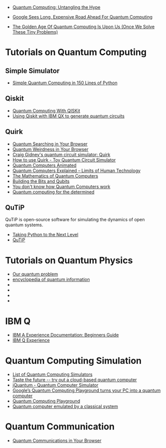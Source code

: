 
* [Quantum Computing: Untangling the Hype](https://www.youtube.com/watch?v=wE1OCXvaDtc)

* [Google Sees Long, Expensive Road Ahead For Quantum Computing](http://www.theplatform.net/2015/07/22/google-sees-long-expensive-road-ahead-for-quantum-computing/)
* [The Golden Age Of Quantum Computing Is Upon Us (Once We Solve These Tiny Problems)](http://www.fastcompany.com/3045708/big-tiny-problems-for-quantum-computing)

# Tutorials on Quantum Computing

## Simple Simulator
* [Simple Quantum Computing in 150 Lines of Python](https://hackaday.com/2018/04/10/simple-quantum-computing-in-150-lines-of-python/)

## Qiskit
* [Quantum Computing With QISKit](https://hackaday.com/2019/04/02/quantum-computing-with-qiskit/)
* [Using Qiskit with IBM QX to generate quantum circuits](https://hub.packtpub.com/using-qiskit-with-ibm-qx-to-generate-quantum-circuits-tutorial/)

## Quirk
* [Quantum Searching in Your Browser](https://hackaday.com/2018/02/07/quantum-searching-in-your-browser/)
* [Quantum Weirdness in Your Browser](https://hackaday.com/2018/01/24/quantum-weirdness-in-your-browser/)
* [Craig Gidney's quantum circuit simulator: Quirk](http://algassert.com/quirk)
* [How to use Quirk - Toy Quantum Circuit Simulator](https://www.youtube.com/watch?v=aloFwlBUwsQ)
* [Quantum Computers Animated](https://www.youtube.com/watch?v=T2DXrs0OpHU)
* [Quantum Computers Explained – Limits of Human Technology](https://www.youtube.com/watch?v=JhHMJCUmq28)
* [The Mathematics of Quantum Computers](https://www.youtube.com/watch?v=IrbJYsep45E)
* [Building the Bits and Qubits](https://www.youtube.com/watch?v=F8U1d2Hqark)
* [You don't know how Quantum Computers work](https://www.youtube.com/watch?v=ZoT82NDpcvQ)
* [Quantum computing for the determined](https://www.youtube.com/watch?v=X2q1PuI2RFI&list=PL1826E60FD05B44E4)

## QuTiP
QuTiP is open-source software for simulating the dynamics of open quantum systems.

* [Taking Python to the Next Level](http://www.linuxjournal.com/content/taking-python-next-level)
* [QuTiP](http://qutip.org/)

# Tutorials on Quantum Physics
* [Our quantum problem](http://aeon.co/magazine/science/our-quantum-reality-problem/)
* [encyclopedia of quantum information](http://www.quantiki.org/wiki/Main_Page)
* []()
* []()
* []()
* []()

# IBM Q
* [IBM A Experience Documentation: Beginners Guide](https://quantumexperience.ng.bluemix.net/qx/tutorial?sectionId=beginners-guide&page=introduction)
* [IBM Q Experience](https://quantumexperience.ng.bluemix.net/qx/experience)

# Quantum Computing Simulation
* [List of Quantum Computing Simulators](https://www.quantiki.org/wiki/list-qc-simulators)
* [Taste the future -- try out a cloud-based quantum computer](http://betanews.com/2013/09/06/taste-the-future-try-out-a-cloud-based-quantum-computer/)
* [jQuantum - Quantum Computer Simulator](http://jquantum.sourceforge.net/)
* [Google’s Quantum Computing Playground turns your PC into a quantum computer](http://www.extremetech.com/extreme/182913-googles-quantum-computing-playground-turns-your-pc-into-a-quantum-computer)
* [Quantum Computing Playground](http://www.quantumplayground.net/#/home)
* [Quantum computer emulated by a classical system](http://phys.org/news/2015-05-quantum-emulated-classical.html)

# Quantum Communication
* [Quantum Communications in Your Browser](https://hackaday.com/2018/01/31/quantum-communications-in-your-browser/)

